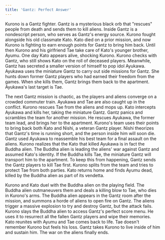 ```yaml
---
title: 'Gantz: Perfect Answer'
---
```


Kurono is a Gantz fighter. Gantz is a mysterious black orb that "rescues" people
from death and sends them to kill aliens. Inside Gantz is a nondescript person,
who serves as Gantz's energy source. Kurono fought alongside his old classmate
Kato. Kato died on a prior mission, and now Kurono is fighting to earn enough
points for Gantz to bring him back. Until then Kurono and his girlfriend Tae
take care of Kato's younger brother, Ayumu. One day Kato appears alive, shocking
Kurono. Kurono checks with Gantz, who still shows Kato on the roll of deceased
players. Meanwhile, Gantz has secreted a smaller version of himself to pop idol
Ayukawa. Ayukawa uses the miniature Gantz to carry out side missions for Gantz.
She hunts down former Gantz players who had earned their freedom from the games.
When she kills them, Gantz brings them back to the apartment. Ayukawa's last
target is Tae.

The next Gantz mission is chaotic, as the players and aliens converge on a
crowded commuter train. Ayukawa and Tae are also caught up in the conflict.
Kurono rescues Tae from the aliens and mops up. Kato intercepts Ayukawa and
kills her, taking the miniature Gantz. Gantz panics and scrambles the team for
another mission. He rescues Ayukawa, the former team lead, and brings her to the
apartment. Kurono's team uses their points to bring back both Kato and Nishi, a
veteran Gantz player. Nishi theorizes that Gantz's time is running short, and
the person inside him will soon die. Gantz used Ayukawa to reassemble his best
team for a final assault on the aliens. Kurono realizes that the Kato that
killed Ayukawa is in fact the Buddha alien. The Buddha alien is leading the
aliens' war against Gantz and assumed Kato's identity. If the Buddha kills Tae,
the miniature Gantz will transport him to the apartment. To keep this from
happening, Gantz sends the Gantz players to kill Tae first. Kurono splits from
the team and tries to protect Tae from both parties. Kato returns home and finds
Ayumu dead, killed by the Buddha alien as part of its vendetta.

Kurono and Kato duel with the Buddha alien on the playing field. The Buddha
alien outmaneuvers them and deals a killing blow to Tae, who dies in Kurono's
arms. The Buddha alien appears in the Gantz room after the mission, and summons
a horde of aliens to open fire on Gantz. The aliens trigger a massive explosion
to try and destroy Gantz, but the attack fails. Kurono slays the Buddha alien to
access Gantz's perfect score menu. He uses it to resurrect all the fallen Gantz
players and wipe their memories. Kato reunites with Ayumu and Tae comes back to
life. Tae doesn't remember Kurono but feels his loss. Gantz takes Kurono to live
inside of him and sustain him. The war on the aliens finally ends.
